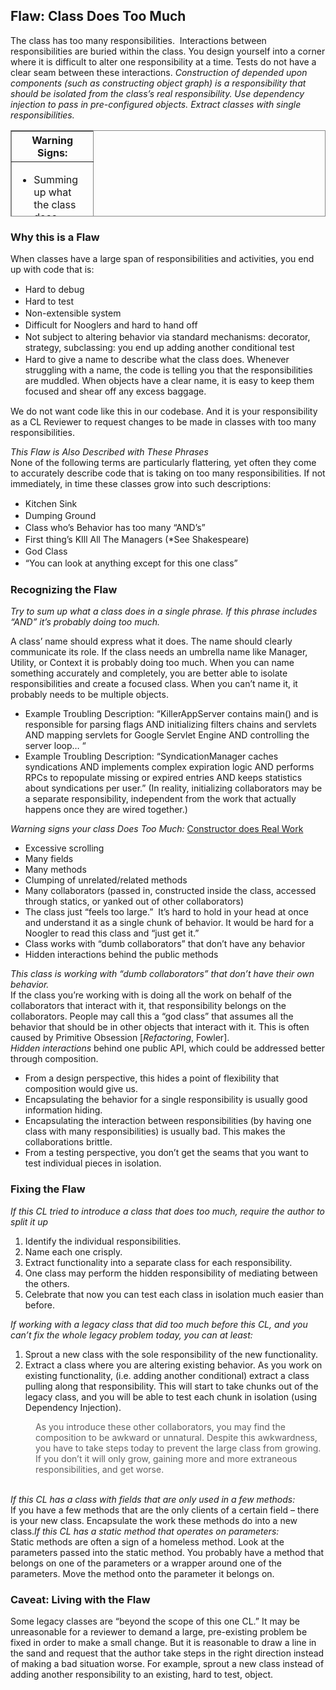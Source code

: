 <div id="content" class="pages">
  <h2>Flaw: Class Does Too Much</h2>
  <div class="entry">
    <p>
      The class has too many responsibilities.&nbsp; Interactions between
      responsibilities are buried within the class. You design yourself into a
      corner where it is difficult to alter one responsibility at a time. Tests
      do not have a clear seam between these interactions.
      <em>Construction of depended upon components (such as constructing object
        graph) is a responsibility that should be isolated from the class’s real
        responsibility. Use dependency injection to pass in pre-configured
        objects. Extract classes with single responsibilities.</em>
    </p>
    <div>
      <table
        style="
          border-collapse: collapse;
          height: 138px;
          border-width: 1px;
          border-color: #888888;
        "
        border="1"
        cellspacing="0"
        width="456"
        bordercolor="#888888">
        <tbody>
          <tr>
            <th style="width: 60px">Warning Signs:</th>
          </tr>
          <tr>
            <td>
              <ul>
                <li>Summing up what the class does includes the word “and”</li>
                <li>
                  Class would be challenging for new team members to read and
                  quickly “get it”
                </li>
                <li>Class has fields that are only used in some methods</li>
                <li>
                  Class has static methods that only operate on parameters
                </li>
              </ul>
            </td>
          </tr>
        </tbody>
      </table>
    </div>
    <div>
      <h3>Why this is a Flaw</h3>
      <p>
        When classes have a large span of responsibilities and activities, you
        end up with code that is:
      </p>
      <div>
        <ul style="margin-right: 10px">
          <li style="padding: 1px 0px">Hard to debug</li>
          <li style="padding: 1px 0px">Hard to test</li>
          <li style="padding: 1px 0px">Non-extensible system</li>
          <li style="padding: 1px 0px">
            Difficult for Nooglers and hard to hand off
          </li>
          <li style="padding: 1px 0px">
            Not subject to altering behavior via standard mechanisms: decorator,
            strategy, subclassing: you end up adding another conditional test
          </li>
          <li style="padding: 1px 0px">
            Hard to give a name to describe what the class does. Whenever
            struggling with a name, the code is telling you that the
            responsibilities are muddled. When objects have a clear name, it is
            easy to keep them focused and shear off any excess baggage.
          </li>
        </ul>
        <p>
          We do not want code like this in our codebase. And it is your
          responsibility as a CL Reviewer to request changes to be made in
          classes with too many responsibilities.
        </p>
        <div>
          <div>
            <em>This Flaw is Also Described with These Phrases<br /> </em>None
            of the following terms are particularly flattering<em>, </em>yet
            often they come to accurately describe code that is taking on too
            many responsibilities. If not immediately, in time these classes
            grow into such descriptions:
          </div>
          <div>
            <ul style="margin-right: 10px">
              <li style="padding: 1px 0px">Kitchen Sink</li>
              <li style="padding: 1px 0px">Dumping Ground</li>
              <li style="padding: 1px 0px">
                Class who’s Behavior has too many “AND’s”
              </li>
              <li style="padding: 1px 0px">
                First thing’s KIll All The Managers (*See Shakespeare)
              </li>
              <li style="padding: 1px 0px">God Class</li>
              <li style="padding: 1px 0px">
                “You can look at anything except for this one class”
              </li>
            </ul>
          </div>
        </div>
      </div>
      <h3><span style="font-weight: bold">Recognizing the Flaw</span></h3>
    </div>
    <div>
      <span style="font-style: italic">Try to sum up what a class does in a single phrase.&nbsp;If this phrase
        includes “AND” it’s probably doing too much.<br />
      </span>
    </div>
    <p>
      A class’ name should express what it does. The name should clearly
      communicate its role. If the class needs an umbrella name
      like&nbsp;Manager, Utility, or Context it is probably doing too much. When
      you can name something accurately and completely, you are better able to
      isolate responsibilities and create a focused class. When you can’t name
      it, it probably needs to be multiple objects.
    </p>
    <ul>
      <li>
        Example Troubling Description: “KillerAppServer contains main() and is
        responsible for parsing flags AND initializing filters chains and
        servlets AND mapping servlets for Google Servlet Engine
        AND&nbsp;controlling the server loop… “
      </li>
      <li>
        Example Troubling Description: “SyndicationManager caches syndications
        AND implements complex expiration logic AND performs RPCs to repopulate
        missing or expired entries AND keeps statistics about syndications per
        user.” (In reality, initializing collaborators&nbsp;may be a separate
        responsibility, independent from the work that actually happens once
        they are wired together.)
      </li>
    </ul>
    <p>
      <em>Warning signs your class Does Too Much: </em><a
        href="https://web.archive.org/web/20200515091942/http://misko.hevery.com/code-reviewers-guide/flaw-constructor-does-real-work/">Constructor does Real Work</a>
    </p>
    <ul>
      <li>Excessive scrolling</li>
      <li>Many fields</li>
      <li>Many methods</li>
      <li>Clumping of unrelated/related methods</li>
      <li>
        Many collaborators (passed in, constructed inside the class, accessed
        through statics, or yanked out of other collaborators)
      </li>
      <li>
        The class just “feels too large.” &nbsp;It’s hard to hold in your head
        at once and understand it as a single chunk of behavior. It would be
        hard for a Noogler to read this class and “just get it.”
      </li>
      <li>
        Class works with “dumb collaborators” that don’t have any behavior
      </li>
      <li>Hidden interactions behind the public methods</li>
    </ul>
    <div>
      <em>This class is working with “dumb collaborators” that don’t have their
        own behavior. </em><br />
      If the class you’re working with is doing all the work on behalf of the
      collaborators that interact with it, that responsibility belongs on the
      collaborators. People may call this a “god class” that assumes all the
      behavior that should be in other objects that interact with it. This is
      often caused by Primitive Obsession [<em>Refactoring</em>, Fowler].
    </div>
    <div>
      <em>Hidden interactions </em><span style="font-style: italic"><span style="font-style: normal">behind one public API, which could be addressed better through
          composition.<br /> </span></span>
    </div>
    <ul>
      <li>
        From a design perspective, this hides a point of flexibility that
        composition would give us.
      </li>
      <li>
        Encapsulating the behavior for a single&nbsp;responsibility&nbsp;is
        usually good information hiding.
      </li>
      <li>
        Encapsulating the interaction between responsibilities (by having one
        class with many responsibilities) is usually bad. This makes the
        collaborations brittle.
      </li>
      <li>
        From a testing perspective, you don’t get the seams that you want to
        test individual pieces in isolation.
      </li>
    </ul>
    <div>
      <h3><span style="font-weight: bold">Fixing the Flaw</span></h3>
    </div>
    <p>
      <span style="font-style: italic">If this CL tried to introduce a class that does too much, require the
        author to split it up</span>
    </p>
    <div>
      <ol>
        <li>Identify the individual responsibilities.</li>
        <li>Name each one crisply.</li>
        <li>
          Extract functionality into a separate class for each responsibility.
        </li>
        <li>
          One class may perform the hidden responsibility of mediating between
          the others.
        </li>
        <li>
          Celebrate that now you can test each class in isolation much easier
          than before.
        </li>
      </ol>
    </div>
    <div>
      <span style="font-style: italic">If working with a legacy class that did too much before this CL, and
        you can’t fix the whole legacy problem today, you can at least:</span>
    </div>
    <div>
      <ol>
        <li>
          Sprout a new class with the sole responsibility of the new
          functionality.
        </li>
        <li>
          Extract a class where you are altering existing behavior. As you work
          on existing functionality, (i.e. adding another conditional) extract a
          class pulling along that responsibility. This will start to take
          chunks out of the legacy class, and you will be able to test each
          chunk in isolation (using Dependency Injection).
        </li>
      </ol>
      <blockquote
        style="border-style: none; margin: 0px 0px 0px 40px; padding: 0px">
        <p>
          As you introduce these other collaborators, you may find the
          composition to be awkward or unnatural. Despite this awkwardness, you
          have to take steps today to prevent the large class from growing. If
          you don’t it will only grow, gaining more and more extraneous
          responsibilities, and get worse.
        </p>
      </blockquote>
      <div>
        <em><br /> </em>
      </div>
    </div>
    <div>
      <em>If this CL has a class with fields that are only used in a few
        methods:</em><br />
      If you have a few methods that are the only clients of a certain field –
      there is your new class. Encapsulate the work these methods do into a new
      class.<em>If this CL has a static method that operates on parameters:<br /> </em>Static methods are often a sign of a homeless method. Look at the
      parameters passed into the static method. You probably have a method that
      belongs on one of the parameters or a wrapper around one of the
      parameters. Move the method onto the parameter it belongs on.
    </div>
    <div>
      <h3>Caveat: Living with the Flaw</h3>
    </div>
    <p>
      Some legacy classes are “beyond the scope of this one CL.” It may be
      unreasonable for a reviewer to demand a large, pre-existing problem be
      fixed in order to make a small change. But it is reasonable to draw a line
      in the sand and request that the author take steps in the right direction
      instead of making a bad situation worse. For example, sprout a new class
      instead of adding another responsibility to an existing, hard to test,
      object.
    </p>
  </div>
</div>
